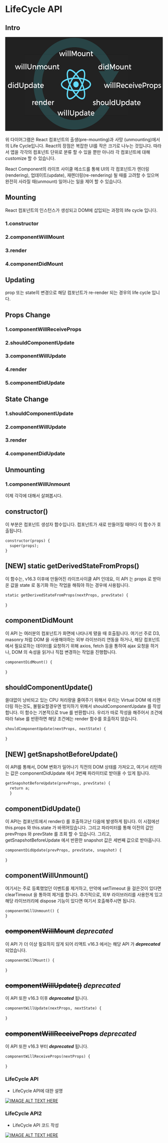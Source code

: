 
LifeCycle API
=================================================================

## **Intro**

  <img src="./image/img1.png" height="300"/>  


위 다이어그램은 React 컴포넌트의 출생(pre-mounting)과 사망 (unmounting)에서의 Life Cycle입니다. React의 장점은 복잡한 UI를 작은 크기로 나누는 것입니다. 따라서 앱을 각각의 컴포넌트 단위로 분류 할 수 있을 뿐만 아니라 각 컴포넌트에 대해 customize 할 수 있습니다.

React Component의 라이프 사이클 메소드를 통해 UI의 각 컴포넌트가 렌더링(rendering), 업데이트(update), 재렌더링(re-rendering) 될 때를 고려할 수 있으며 완전히 사라질 때(unmount) 일어나는 일을 제어 할 수 있습니다.

## Mounting
React 컴포넌트의 인스턴스가 생성되고 DOM에 삽입되는 과정의 life cycle 입니다.

### 1.constructor
### 2.componentWillMount
### 3.render
### 4.componentDidMount

## Updating
prop 또는 state의 변경으로 해당 컴포넌트가 re-render 되는 경우의 life cycle 입니다.

## Props Change
### 1.componentWillReceiveProps
### 2.shouldComponentUpdate
### 3.componentWillUpdate
### 4.render
### 5.componentDidUpdate

## State Change
### 1.shouldComponentUpdate
### 2.componentWillUpdate
### 3.render
### 4.componentDidUpdate

## Unmounting
### 1.componentWillUnmount

이제 각각에 대해서 살펴봅시다.

## **constructor()**

이 부분은 컴포넌트 생성자 함수입니다.
컴포넌트가 새로 만들어질 때마다 이 함수가 호출됩니다.
~~~
constructor(props) {
  super(props);
}
~~~

## **[NEW] static getDerivedStateFromProps()**

이 함수는, v16.3 이후에 만들어진 라이프사이클 API 인데요, 
이 API 는 props 로 받아온 값을 state 로 동기화 하는 작업을 해줘야 하는 경우에 사용됩니다.
~~~
static getDerivedStateFromProps(nextProps, prevState) {

}
~~~

## **componentDidMount**

이 API 는 여러분의 컴포넌트가 화면에 나타나게 됐을 때 호출됩니다. 
여기선 주로 D3, masonry 처럼 DOM 을 사용해야하는 외부 라이브러리 연동을 하거나, 
해당 컴포넌트에서 필요로하는 데이터를 요청하기 위해 axios, fetch 등을 통하여 ajax 요청을 하거나, 
DOM 의 속성을 읽거나 직접 변경하는 작업을 진행합니다.
~~~
componentDidMount() {
    
}
~~~

## **shouldComponentUpdate()**

쓸대없이 낭비되고 있는 CPU 처리량을 줄여주기 위해서 우리는 Virtual DOM 에 리렌더링 하는것도,
불필요할경우엔 방지하기 위해서 shouldComponentUpdate 를 작성합니다.
이 함수는 기본적으로 true 를 반환합니다. 
우리가 따로 작성을 해주어서 조건에 따라 false 를 반환하면 해당 조건에는 render 함수를 호출하지 않습니다.
~~~
shouldComponentUpdate(nextProps, nextState) {

}
~~~

## **[NEW] getSnapshotBeforeUpdate()**

이 API를 통해서, DOM 변화가 일어나기 직전의 DOM 상태를 가져오고, 
여기서 리턴하는 값은 componentDidUpdate 에서 3번째 파라미터로 받아올 수 있게 됩니다.
~~~
getSnapshotBeforeUpdate(prevProps, prevState) {
  return a;
  }
~~~

## **componentDidUpdate()**

이 API는 컴포넌트에서 render() 를 호출하고난 다음에 발생하게 됩니다. 이 시점에선 this.props 와 this.state 가 바뀌어있습니다. 
그리고 파라미터를 통해 이전의 값인 prevProps 와 prevState 를 조회 할 수 있습니다. 
그리고, getSnapshotBeforeUpdate 에서 반환한 snapshot 값은 세번째 값으로 받아옵니다.
~~~
componentDidUpdate(prevProps, prevState, snapshot) {

}
~~~

## **componentWillUnmount()**

여기서는 주로 등록했었던 이벤트를 제거하고, 만약에 setTimeout 을 걸은것이 있다면 clearTimeout 을 통하여 제거를 합니다.
 추가적으로, 외부 라이브러리를 사용한게 있고 해당 라이브러리에 dispose 기능이 있다면 여기서 호출해주시면 됩니다.
~~~
componentWillUnmount() {
}
~~~

 ## ~~componentWillMount~~  _**deprecated**_ 

 이 API 가 더 이상 필요하지 않게 되어 리액트 v16.3 에서는 해당 API 가 _**deprecated**_ 되었습니다.

~~~
componentWillMount() {

}
~~~

## ~~componentWillUpdate()~~ _**deprecated**_ 

이 API 또한 v16.3 이후 _**deprecated**_  됩니다. 
~~~
componentWillUpdate(nextProps, nextState) {

}
~~~

## ~~componentWillReceiveProps~~  _**deprecated**_ 

이 API 또한 v16.3 부터  _**deprecated**_  됩니다.
~~~
componentWillReceiveProps(nextProps) {

}
~~~


### LifeCycle API
- LifeCycle API에 대한 설명 

[![IMAGE ALT TEXT HERE](http://img.youtube.com/vi/fISs08P6eMc/0.jpg)](https://www.youtube.com/watch?v=Na_kP7X6KGs&list=PL9FpF_z-xR_E4rxYMMZx5cOpwaiwCzWUH&index=10)


### LifeCycle API2
- LifeCycle API 코드 작성 

[![IMAGE ALT TEXT HERE](http://img.youtube.com/vi/fISs08P6eMc/0.jpg)](https://www.youtube.com/watch?v=P9XdZK6ZunE&index=11&list=PL9FpF_z-xR_E4rxYMMZx5cOpwaiwCzWUH)

